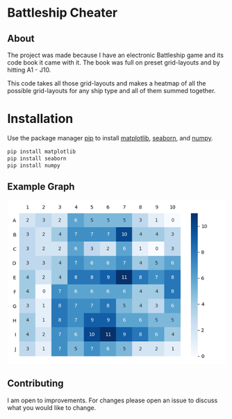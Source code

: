 # Battleship Cheater

## About
The project was made because I have an electronic Battleship game and its code book it came with it. The book was full on preset grid-layouts and by hitting A1 - J10. 

This code takes all those grid-layouts and makes a heatmap of all the possible grid-layouts for any ship type and all of them summed together.  

# Installation

Use the package manager [pip](https://pip.pypa.io/en/stable/) to install [matplotlib](https://pypi.org/project/seaborn/), [seaborn](https://pypi.org/project/matplotlib/), and [numpy](https://pypi.org/project/numpy/).

```
pip install matplotlib
pip install seaborn
pip install numpy
```

## Example Graph
![Patrol Boat Graph](01_c_heatmap_data.png)


## Contributing
I am open to improvements. For changes please open an issue to discuss what you would like to change.